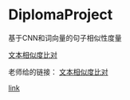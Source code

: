 # DiplomaProject
基于CNN和词向量的句子相似性度量


[文本相似度比对](https://blog.csdn.net/diye2008/article/details/53762124?ref=myread)

老师给的链接：  [文本相似度比对](https://blog.csdn.net/Mr_carry/article/details/80996454)

[link](https://blog.csdn.net/xiangz_csdn/article/details/54580053)
